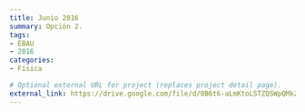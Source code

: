 ```yaml
---
title: Junio 2016
summary: Opción 2.
tags:
- EBAU
- 2016
categories:
- Física

# Optional external URL for project (replaces project detail page).
external_link: https://drive.google.com/file/d/0B6t6-aLmKtoLSTZQSWpQMkZReE0/view
---
```

